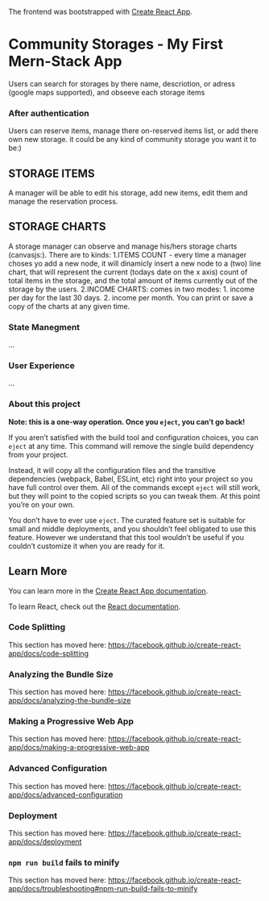 The frontend was bootstrapped with [Create React App](https://github.com/facebook/create-react-app). 

# Community Storages - My First Mern-Stack App

Users can search for storages by there name, descriotion, or adress (google maps supported), and obseeve each storage items

### After authentication

Users can reserve items, manage there on-reserved items list, or add there own new storage. it could be any kind of community storage you want it to be:) 

## STORAGE ITEMS

A manager will be able to edit his storage, add new items, edit them and manage the reservation process.

## STORAGE CHARTS

A storage manager can observe and manage his/hers storage charts (canvasjs:). There are to kinds: 1.ITEMS COUNT - every time a manager choses yo add a new node, it will dinamicly insert a new node to a (two) line chart, that will represent the current (todays date on the x axis) count of total items in the storage, and the total amount of items currently out of the storage by the users. 2.INCOME CHARTS: comes in two modes: 1. income per day for the last 30 days. 2. income per month.
You can print or save a copy of the charts at any given time. 

### State Manegment

...

### User Experience

...

### About this project

**Note: this is a one-way operation. Once you `eject`, you can’t go back!**

If you aren’t satisfied with the build tool and configuration choices, you can `eject` at any time. This command will remove the single build dependency from your project.

Instead, it will copy all the configuration files and the transitive dependencies (webpack, Babel, ESLint, etc) right into your project so you have full control over them. All of the commands except `eject` will still work, but they will point to the copied scripts so you can tweak them. At this point you’re on your own.

You don’t have to ever use `eject`. The curated feature set is suitable for small and middle deployments, and you shouldn’t feel obligated to use this feature. However we understand that this tool wouldn’t be useful if you couldn’t customize it when you are ready for it.

## Learn More

You can learn more in the [Create React App documentation](https://facebook.github.io/create-react-app/docs/getting-started).

To learn React, check out the [React documentation](https://reactjs.org/).

### Code Splitting

This section has moved here: https://facebook.github.io/create-react-app/docs/code-splitting

### Analyzing the Bundle Size

This section has moved here: https://facebook.github.io/create-react-app/docs/analyzing-the-bundle-size

### Making a Progressive Web App

This section has moved here: https://facebook.github.io/create-react-app/docs/making-a-progressive-web-app

### Advanced Configuration

This section has moved here: https://facebook.github.io/create-react-app/docs/advanced-configuration

### Deployment

This section has moved here: https://facebook.github.io/create-react-app/docs/deployment

### `npm run build` fails to minify

This section has moved here: https://facebook.github.io/create-react-app/docs/troubleshooting#npm-run-build-fails-to-minify
